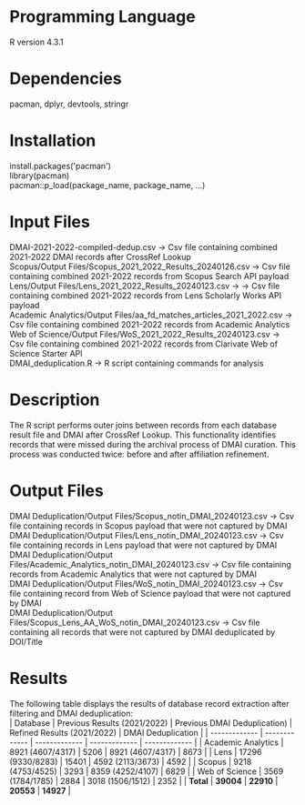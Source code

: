 # Programming Language
R version 4.3.1

# Dependencies
pacman, dplyr, devtools, stringr  

# Installation
install.packages('pacman')  
library(pacman)  
pacman::p_load(package_name, package_name, ...)

# Input Files
DMAI-2021-2022-compiled-dedup.csv -> Csv file containing combined 2021-2022 DMAI records after CrossRef Lookup  
Scopus/Output Files/Scopus_2021_2022_Results_20240126.csv -> Csv file containing combined 2021-2022 records from Scopus Search API payload  
Lens/Output Files/Lens_2021_2022_Results_20240123.csv -> -> Csv file containing combined 2021-2022 records from Lens Scholarly Works API payload  
Academic Analytics/Output Files/aa_fd_matches_articles_2021_2022.csv -> Csv file containing combined 2021-2022 records from Academic Analytics
Web of Science/Output Files/WoS_2021_2022_Results_20240123.csv -> Csv file containing combined 2021-2022 records from Clarivate Web of Science Starter API   
DMAI_deduplication.R ->  R script containing commands for analysis

# Description
The R script performs outer joins between records from each database result file and DMAI after CrossRef Lookup. This functionality identifies records that were missed during the archival process of DMAI curation. This process was conducted twice: before and after affiliation refinement. 

# Output Files
DMAI Deduplication/Output Files/Scopus_notin_DMAI_20240123.csv -> Csv file containing records in Scopus payload that were not captured by DMAI  
DMAI Deduplication/Output Files/Lens_notin_DMAI_20240123.csv -> Csv file containing records in Lens payload that were not captured by DMAI  
DMAI Deduplication/Output Files/Academic_Analytics_notin_DMAI_20240123.csv -> Csv file containing records from Academic Analytics that were not captured by DMAI  
DMAI Deduplication/Output Files/WoS_notin_DMAI_20240123.csv -> Csv file containing record from Web of Science payload that were not captured by DMAI  
DMAI Deduplication/Output Files/Scopus_Lens_AA_WoS_notin_DMAI_20240123.csv -> Csv file containing all records that were not captured by DMAI deduplicated by DOI/Title

# Results
The following table displays the results of database record extraction after filtering and DMAI deduplication:  
| Database  | Previous Results (2021/2022) | Previous DMAI Deduplication) | Refined Results (2021/2022) | DMAI Deduplication |
| ------------- | ------------- | ------------- | ------------- | ------------- |
| Academic Analytics  | 8921 (4607/4317)  | 5206  | 8921 (4607/4317)  | 8673  |
| Lens  | 17296 (9330/8283)  | 15401  | 4592 (2113/3673)  | 4592  |
| Scopus  | 9218 (4753/4525)  | 3293  | 8359 (4252/4107)  | 6829  |
| Web of Science  | 3569 (1784/1785)  | 2884  | 3018 (1506/1512)  | 2352 |
| **Total**  | **39004**  | **22910**  | **20553**  | **14927**  |  
